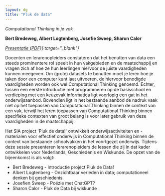 ```yaml
---
layout: dg
title: "Pluk de data"
---
```


*Computational Thinking in je vak*

**Bert Bredeweg, Albert Logtenberg, Josefie Sweep, Sharon Calor**

*[Presentatie (PDF)]('https://research.hva.nl/en/activities/pluk-de-data-computational-thinking-in-je-vak'){:target="_blank"}*


Docenten en lerarenopleiders constateren dat het benutten van data een steeds 
prominentere rol speelt in hun vakgebieden en de maatschappij 
en vragen zich af hoe ze hun leerlingen hiervoor de juiste vaardigheden kunnen meegeven. 
Om (grote) datasets te benutten moet je leren hoe je taken door een computer 
kunt laat uitvoeren, de hiervoor benodigde vaardigheden worden ook wel 
Computational Thinking genoemd. 
Echter, tussen een eerste introductie met programmeren op de basisschool 
en verdieping met een keuzevak informatica ligt voorlopig een gat in het onderwijsaanbod. 
Bovendien ligt in het bestaande aanbod de nadruk vaak niet op het toepassen van 
Computational Thinking binnen de context van een vak, terwijl het leren toepassen van 
Computational Thinking binnen specifieke contexten van groot belang is voor later 
gebruik van deze vaardigheden in de maatschappij.

Het SIA project 'Pluk de data!' ontwikkelt onderwijsactiviteiten en -materialen 
voor effectief onderwijs in Computational Thinking binnen de context van bestaande 
schoolvakken in het voortgezet onderwijs. 
Tijdens deze sessie presenteren lerarenopleiders de lessen die zij in dat kader 
ontwikkelen voor Nederlands, Geschiedenis en Wiskunde. 
De opzet van de bijeenkomst is als volgt:

* Bert Bredeweg - Introductie project Pluk de Data!
* Albert Logtenberg - Onzichtbaar verleden in data; computationeel denken bij geschiedenis. 
* Josefien Sweep - Poëzie met ChatGPT? 
* Sharon Calor - Pluk de Data bij wiskunde